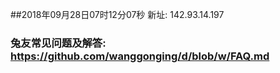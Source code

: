 ##2018年09月28日07时12分07秒 新址: 142.93.14.197
### 兔友常见问题及解答: https://github.com/wanggonging/d/blob/w/FAQ.md
